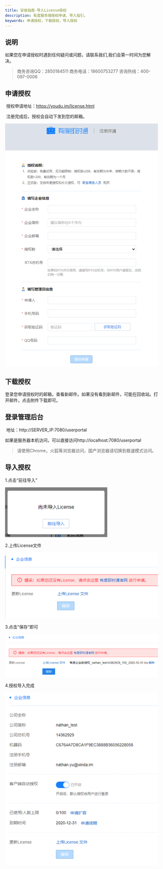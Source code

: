 ```yaml
---
title: 安装指南-导入License授权
description: 有度服务端授权申请、导入指引。
keywords: 申请授权，下载授权，导入授权
---
```


## 说明

​	如果您在申请授权时遇到任何疑问或问题，请联系我们,我们会第一时间为您解决。

>商务咨询QQ：2850184511
>商务电话：18600753277  咨询热线：400-097-0006

## 申请授权

​	授权申请地址：https://youdu.im/license.html

​	注册完成后，授权会自动下发到您的邮箱。

![image-20201113181554389](res/a01_00005/image-20201113181554389.png)

## 下载授权

​	登录您申请授权时的邮箱，查看新邮件。如果没有看到新邮件，可能在回收站。打开邮件，点击附件下载即可。

## 登录管理后台

​	地址：http://SERVER_IP:7080/userportal

​	如果是服务器本机访问，可以直接访问http://localhost:7080/userportal

> 请使用Chrome，火狐等浏览器访问，国产浏览器请切换到极速模式访问。

## 导入授权

1.点击“前往导入”

![image-20201113182827441](res/a01_00005/image-20201113182827441.png)

2.上传License文件

![image-20201113182843109](res/a01_00005/image-20201113182843109.png)

3.点击“保存“即可

![image-20201113182916372](res/a01_00005/image-20201113182916372.png)

4.授权导入完成

![image-20201113182934293](res/a01_00005/image-20201113182934293.png)



